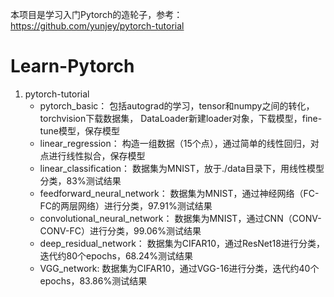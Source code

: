 本项目是学习入门Pytorch的造轮子，参考：https://github.com/yunjey/pytorch-tutorial
# Learn-Pytorch
1. pytorch-tutorial  
    - pytorch_basic：
    包括autograd的学习，tensor和numpy之间的转化，torchvision下载数据集，
    DataLoader新建loader对象，下载模型，fine-tune模型，保存模型
    - linear_regression：
    构造一组数据（15个点），通过简单的线性回归，对点进行线性拟合，保存模型
    - linear_classification：
    数据集为MNIST，放于./data目录下，用线性模型分类，83%测试结果
    - feedforward_neural_network：
    数据集为MNIST，通过神经网络（FC-FC的两层网络）进行分类，97.91%测试结果
    - convolutional_neural_network：
    数据集为MNIST，通过CNN（CONV-CONV-FC）进行分类，99.06%测试结果
    - deep_residual_network：
    数据集为CIFAR10，通过ResNet18进行分类，迭代约80个epochs，68.24%测试结果
    - VGG_network:
    数据集为CIFAR10，通过VGG-16进行分类，迭代约40个epochs，83.86%测试结果